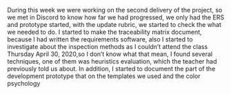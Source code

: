

During this week we were working on the second delivery of the project, so we met in Discord to know how far we had progressed, we only had the ERS and prototype started, with the update rubric, we started to check the what we needed to do. I started to make the traceability matrix document, because I had written the requirements software, also I started to investigate about the inspection methods as I couldn’t attend the class Thursday April 30, 2020,so I don’t know what that mean, I found several techniques, one of them was heuristics evaluation, which the teacher had previously told us about.
In addition, I started to document the part of the development prototype that on the templates we used and the color psychology
